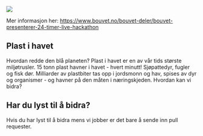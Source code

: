 ![](https://www.bouvet.no/bouvet-deler/-tiden-er-knapp-oppgaven-er-enorm/_/image/45a410df-0087-4eb9-9566-99f2e86e9404:ed9434de768e71414d7cf3e3488cb5c78d0e7b49/block-2048-1024/Bouvet-Hackathon1200x628.png?quality=100)


Mer informasjon her: https://www.bouvet.no/bouvet-deler/bouvet-presenterer-24-timer-live-hackathon

## Plast i havet

Hvordan redde den blå planeten? Plast i havet er en av vår tids største miljøtrusler. 15 tonn plast havner i havet - hvert minutt! Sjøpattedyr, fugler og fisk dør. Milliarder av plastbiter tas opp i jordsmonn og hav, spises av dyr og organismer - og havner på den måten i næringskjeden. Hvordan kan vi bidra?

## Har du lyst til å bidra?
Hvis du har lyst til å bidra mens vi jobber er det bare å sende inn pull requester.
